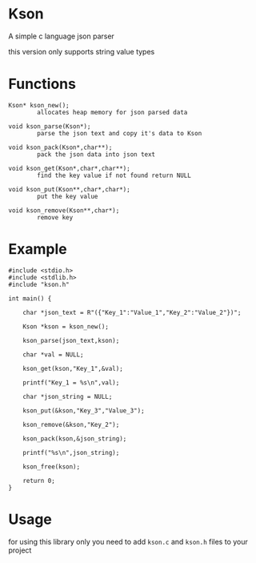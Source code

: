 # Kson
A simple c language json parser

this version only supports string value types

# Functions

```
Kson* kson_new();
        allocates heap memory for json parsed data
        
void kson_parse(Kson*);
        parse the json text and copy it's data to Kson
        
void kson_pack(Kson*,char**);
        pack the json data into json text
        
void kson_get(Kson*,char*,char**);
        find the key value if not found return NULL
        
void kson_put(Kson**,char*,char*);
        put the key value
        
void kson_remove(Kson**,char*);
        remove key
```


# Example
```
#include <stdio.h>
#include <stdlib.h>
#include "kson.h"

int main() {

    char *json_text = R"({"Key_1":"Value_1","Key_2":"Value_2"})";

    Kson *kson = kson_new();

    kson_parse(json_text,kson);

    char *val = NULL;
    
    kson_get(kson,"Key_1",&val);
    
    printf("Key_1 = %s\n",val);

    char *json_string = NULL;

    kson_put(&kson,"Key_3","Value_3");

    kson_remove(&kson,"Key_2");

    kson_pack(kson,&json_string);

    printf("%s\n",json_string);
    
    kson_free(kson);

    return 0;
}
```

# Usage

for using this library only you need to add `kson.c` and `kson.h` files to your project


